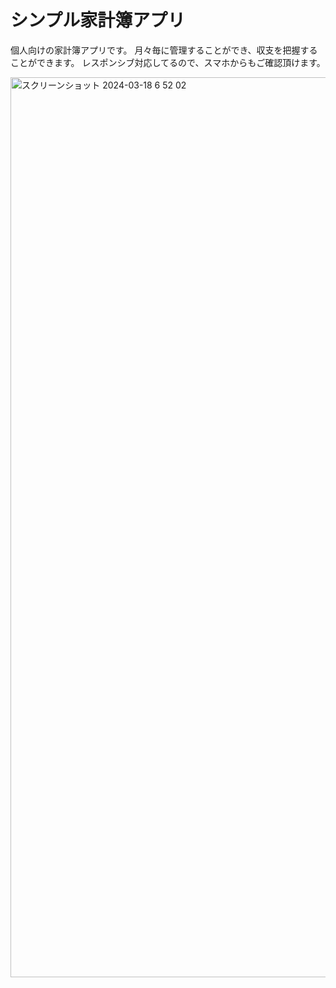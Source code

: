#  シンプル家計簿アプリ
個人向けの家計簿アプリです。
月々毎に管理することができ、収支を把握することができます。
レスポンシブ対応してるので、スマホからもご確認頂けます。

<img width="1440" alt="スクリーンショット 2024-03-18 6 52 02" src="https://github.com/kei220324/my-next/assets/112589811/f2bb9295-69c0-480b-ad9a-5b47dfe747aa">

